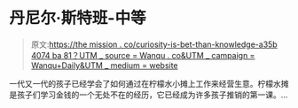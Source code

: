 # 丹尼尔·斯特班-中等

> 原文:[https://the mission . co/curiosity-is-bet-than-knowledge-a35b 4074 ba 81？UTM _ source = Wanqu . co&UTM _ campaign = Wanqu+Daily&UTM _ medium = website](https://themission.co/curiosity-is-better-than-knowledge-a35b4074ba81?utm_source=wanqu.co&utm_campaign=Wanqu+Daily&utm_medium=website)

一代又一代的孩子已经学会了如何通过在柠檬水小摊上工作来经营生意。柠檬水摊是孩子们学习金钱的一个无处不在的经历，它已经成为许多孩子推销的第一课。…